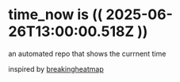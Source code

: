 # time_now is (( 2025-06-26T13:00:00.518Z ))

an automated repo that shows the currnent time

inspired by [breakingheatmap](https://github.com/breakingheatmap/breakingheatmap)